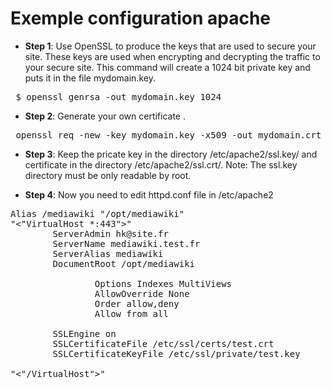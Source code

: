 # Exemple configuration apache
* **Step 1**: Use OpenSSL to produce the keys that are used to secure your site. 
These keys are used when encrypting and decrypting the traffic to your secure site.
This command will create a 1024 bit private key and puts it in the file mydomain.key.
<pre> $ openssl genrsa -out mydomain.key 1024 </pre>

* **Step 2**: Generate your own certificate .
<pre> openssl req -new -key mydomain.key -x509 -out mydomain.crt </pre>

* **Step 3**: Keep the pricate key in the directory /etc/apache2/ssl.key/ and certificate in the directory /etc/apache2/ssl.crt/.
Note: The ssl.key directory must be only readable by root.

* **Step 4**: Now you need to edit httpd.conf file in /etc/apache2
<pre>
Alias /mediawiki "/opt/mediawiki"
"<"VirtualHost *:443">"
        ServerAdmin hk@site.fr
        ServerName mediawiki.test.fr
        ServerAlias mediawiki
        DocumentRoot /opt/mediawiki
        <Directory "/opt/mediawiki">
                Options Indexes MultiViews
                AllowOverride None
                Order allow,deny
                Allow from all
        </Directory\>
        SSLEngine on
        SSLCertificateFile /etc/ssl/certs/test.crt
        SSLCertificateKeyFile /etc/ssl/private/test.key

"<"/VirtualHost">"
</pre>

